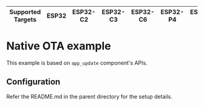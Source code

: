 | Supported Targets | ESP32 | ESP32-C2 | ESP32-C3 | ESP32-C6 | ESP32-P4 | ESP32-S2 | ESP32-S3 |
| ----------------- | ----- | -------- | -------- | -------- | -------- | -------- | -------- |

# Native OTA example

This example is based on `app_update` component's APIs.

## Configuration

Refer the README.md in the parent directory for the setup details.